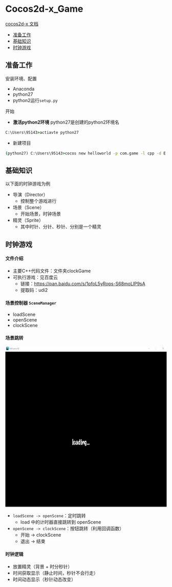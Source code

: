 # Cocos2d-x_Game
[cocos2d-x 文档](https://docs.cocos.com/cocos2d-x/manual/zh/)  
* [准备工作](#准备工作)
* [基础知识](#基础知识)
* [时钟游戏](#时钟游戏)


## 准备工作
安装环境、配置
* Anaconda
* python27
* python2运行`setup.py`

开始
* **激活python2环境**  python27是创建的python2环境名
```cmd
C:\Users\95143>actiavte python27
```
* 新建项目
```cmd
(python27) C:\Users\95143>cocos new helloworld -p com.game -l cpp -d E:/Projects/cocos_demo
```

## 基础知识
以下面的时钟游戏为例
* 导演（Director）
  * 控制整个游戏进行
* 场景（Scene）
  * 开始场景，时钟场景
* 精灵（Sprite）
  * 其中时针、分针、秒针、分别是一个精灵

## 时钟游戏
#### 文件介绍
* 主要C++代码文件：文件夹clockGame
* 可执行游戏：见百度云
  * 链接：https://pan.baidu.com/s/1pfoL5yRops-S68moLlP9sA   
  * 提取码：udi2  

#### 场景控制器 `SceneManager`
* loadScene
* openScene
* clockScene
#### 场景跳转
<div align=center><img src="https://github.com/FangChao1086/Cocos2d-x_Game/blob/master/依赖文件/跳转.gif" width="600" height="500"></div> 

* `loadScene -> openScene`：定时跳转
  * load 中的计时器直接跳转到 openScene 
* `openScene -> clockScene`：按钮跳转（利用回调函数）
  * 开始 -> clockScene
  * 退出 -> 结束
#### 时钟逻辑
* 放置精灵（背景 + 时分秒针）
* 时间获取显示（静止时间，秒针不会行走）
* 时间动态显示（秒针动态改变）

